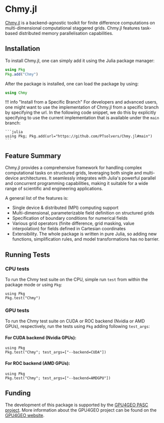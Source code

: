 # Chmy.jl

[Chmy.jl](https://github.com/PTsolvers/Chmy.jl) is a backend-agnostic toolkit for finite difference computations on multi-dimensional computational staggered grids. Chmy.jl features task-based distributed memory parallelisation capabilities.

## Installation

To install Chmy.jl, one can simply add it using the Julia package manager:

```julia
using Pkg
Pkg.add("Chmy")
```

After the package is installed, one can load the package by using:

```julia
using Chmy
```

!!! info "Install from a Specific Branch" 
    For developers and advanced users, one might want to use the implementation of Chmy.jl from a specific branch by specifying the url. In the following code snippet, we do this by explicitly specifying to use the current implementation that is available under the `main` branch:

    ```julia
    using Pkg; Pkg.add(url="https://github.com/PTsolvers/Chmy.jl#main")
    ```

## Feature Summary

Chmy.jl provides a comprehensive framework for handling complex computational tasks on structured grids, leveraging both single and multi-device architectures. It seamlessly integrates with Julia's powerful parallel and concurrent programming capabilities, making it suitable for a wide range of scientific and engineering applications.

A general list of the features is:

- Single device & distributed (MPI) computing support
- Multi-dimensional, parameterizable field definition on structured grids
- Specification of boundary conditions for numerical fields
- Various grid operators (finite difference, grid masking, value interpolation) for fields defined in Cartesian coordinates
- Extensibility. The whole package is written in pure Julia, so adding new functions, simplification rules, and model transformations has no barrier.



## Running Tests


### CPU tests

To run the Chmy test suite on the CPU, simple run `test` from within the package mode or using `Pkg`:
```julia-repl
using Pkg
Pkg.test("Chmy")
```

### GPU tests

To run the Chmy test suite on CUDA or ROC backend (Nvidia or AMD GPUs), respectively, run the tests using `Pkg` adding following `test_args`:

#### For CUDA backend (Nvidia GPUs):

```julia-repl
using Pkg
Pkg.test("Chmy"; test_args=["--backend=CUDA"])
```

#### For ROC backend (AMD GPUs):

```julia-repl
using Pkg
Pkg.test("Chmy"; test_args=["--backend=AMDGPU"])
```



## Funding

The development of this package is supported by the [GPU4GEO PASC project](https://pasc-ch.org/projects/2021-2024/gpu4geo/index.html). More information about the GPU4GEO project can be found on the [GPU4GEO website](https://ptsolvers.github.io/GPU4GEO/).
